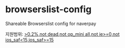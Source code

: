 # browserslist-config

Shareable Browserslist config for naverpay

지원범위: [>0.2%,not dead,not op_mini all,not ie>=0,not ios_saf<15,ios_saf>=15](https://browsersl.ist/#q=%3E0.2%25%2Cnot+dead%2Cnot+op_mini+all%2Cnot+ie%3E%3D0%2Cnot+ios_saf%3C15%2Cios_saf%3E%3D15&region=KR)
